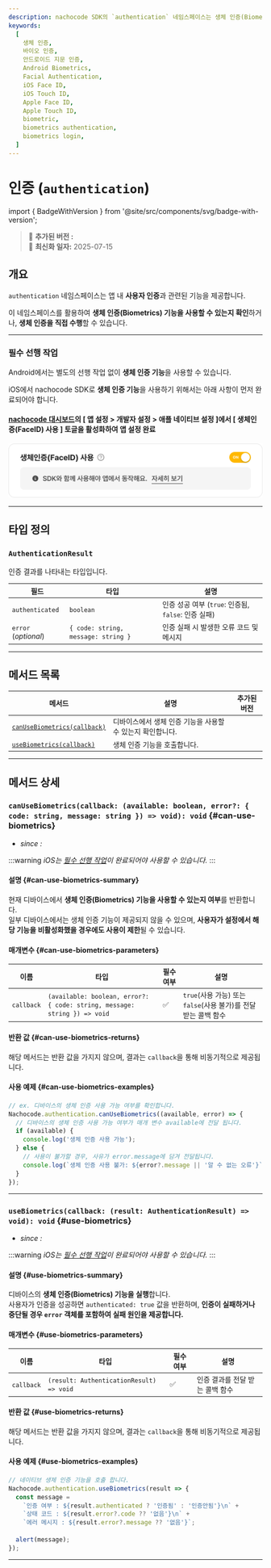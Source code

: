 ```yaml
---
description: nachocode SDK의 `authentication` 네임스페이스는 생체 인증(Biometrics)을 지원하여 앱 내에서 사용자 인증을 안전하고 간편하게 처리할 수 있도록 합니다.
keywords:
  [
    생체 인증,
    바이오 인증,
    안드로이드 지문 인증,
    Android Biometrics,
    Facial Authentication,
    iOS Face ID,
    iOS Touch ID,
    Apple Face ID,
    Apple Touch ID,
    biometric,
    biometrics authentication,
    biometrics login,
  ]
---
```


# 인증 (`authentication`)

import { BadgeWithVersion } from '@site/src/components/svg/badge-with-version';

> 🚀 **추가된 버전 :** <BadgeWithVersion type="SDK" version="v1.3.0" link="/docs/releases/v1/sdk/release-v-1-3-0" /> <BadgeWithVersion type="Android" version="v1.3.0" link="/docs/releases/v1/app-source/android/release-v-1-3-0" /> <BadgeWithVersion type="iOS" version="v1.3.0" link="/docs/releases/v1/app-source/ios/release-v-1-3-0" />  
> 🔔 **최신화 일자:** 2025-07-15

## **개요**

`authentication` 네임스페이스는 앱 내 **사용자 인증**과 관련된 기능을 제공합니다.

이 네임스페이스를 활용하여 **생체 인증(Biometrics) 기능을 사용할 수 있는지 확인**하거나, **생체 인증을 직접 수행**할 수 있습니다.

---

### **필수 선행 작업**

Android에서는 별도의 선행 작업 없이 **생체 인증 기능**을 사용할 수 있습니다.

iOS에서 nachocode SDK로 **생체 인증 기능**을 사용하기 위해서는 아래 사항이 먼저 완료되어야 합니다.

#### [nachocode 대시보드](https://nachocode.io/?utm_source=docs&utm_medium=documentation&utm_campaign=devguide)의 [ 앱 설정 > 개발자 설정 > 애플 네이티브 설정 ]에서 [ 생체인증(FaceID) 사용 ] 토글을 활성화하여 앱 설정 완료

![nachocode_developer_apple_biometrics](../../../static/img/docs/authentication/nachocode_developer_apple_biometrics.png)

---

## **타입 정의**

### **`AuthenticationResult`**

인증 결과를 나타내는 타입입니다.

| 필드                 | 타입                                | 설명                                                |
| -------------------- | ----------------------------------- | --------------------------------------------------- |
| `authenticated`      | `boolean`                           | 인증 성공 여부 (`true`: 인증됨, `false`: 인증 실패) |
| `error` (_optional_) | `{ code: string, message: string }` | 인증 실패 시 발생한 오류 코드 및 메시지             |

---

## **메서드 목록**

| 메서드                                              | 설명                                                       | 추가된 버전                                                                                   |
| --------------------------------------------------- | ---------------------------------------------------------- | --------------------------------------------------------------------------------------------- |
| [`canUseBiometrics(callback)`](#can-use-biometrics) | 디바이스에서 생체 인증 기능을 사용할 수 있는지 확인합니다. | <BadgeWithVersion type="SDK" version="v1.3.0" link="/docs/releases/v1/sdk/release-v-1-3-0" /> |
| [`useBiometrics(callback)`](#use-biometrics)        | 생체 인증 기능을 호출합니다.                               | <BadgeWithVersion type="SDK" version="v1.3.0" link="/docs/releases/v1/sdk/release-v-1-3-0" /> |

---

## **메서드 상세**

### **`canUseBiometrics(callback: (available: boolean, error?: { code: string, message: string }) => void): void`** {#can-use-biometrics}

- _since :_ <BadgeWithVersion type="SDK" version="v1.3.0" link="/docs/releases/v1/sdk/release-v-1-3-0" />

:::warning
_iOS는 [필수 선행 작업](#필수-선행-작업)이 완료되어야 사용할 수 있습니다._
:::

#### 설명 {#can-use-biometrics-summary}

현재 디바이스에서 **생체 인증(Biometrics) 기능을 사용할 수 있는지 여부**를 반환합니다.  
일부 디바이스에서는 생체 인증 기능이 제공되지 않을 수 있으며, **사용자가 설정에서 해당 기능을 비활성화했을 경우에도 사용이 제한**될 수 있습니다.

#### 매개변수 {#can-use-biometrics-parameters}

| 이름       | 타입                                                                      | 필수 여부 | 설명                                                            |
| ---------- | ------------------------------------------------------------------------- | --------- | --------------------------------------------------------------- |
| `callback` | `(available: boolean, error?: { code: string, message: string }) => void` | ✅        | `true`(사용 가능) 또는 `false`(사용 불가)를 전달 받는 콜백 함수 |

#### 반환 값 {#can-use-biometrics-returns}

해당 메서드는 반환 값을 가지지 않으며, 결과는 `callback`을 통해 비동기적으로 제공됩니다.

#### 사용 예제 {#can-use-biometrics-examples}

```javascript
// ex. 디바이스의 생체 인증 사용 가능 여부를 확인합니다.
Nachocode.authentication.canUseBiometrics((available, error) => {
  // 디바이스의 생체 인증 사용 가능 여부가 매개 변수 available에 전달 됩니다.
  if (available) {
    console.log('생체 인증 사용 가능');
  } else {
    // 사용이 불가할 경우, 사유가 error.message에 담겨 전달됩니다.
    console.log(`생체 인증 사용 불가: ${error?.message || '알 수 없는 오류'}`);
  }
});
```

---

### **`useBiometrics(callback: (result: AuthenticationResult) => void): void`** {#use-biometrics}

- _since :_ <BadgeWithVersion type="SDK" version="v1.3.0" link="/docs/releases/v1/sdk/release-v-1-3-0" />

:::warning
_iOS는 [필수 선행 작업](#필수-선행-작업)이 완료되어야 사용할 수 있습니다._
:::

#### 설명 {#use-biometrics-summary}

디바이스의 **생체 인증(Biometrics) 기능을 실행**합니다.  
사용자가 인증을 성공하면 `authenticated: true` 값을 반환하며, **인증이 실패하거나 중단될 경우 `error` 객체를 포함하여 실패 원인을 제공합니다.**

#### 매개변수 {#use-biometrics-parameters}

| 이름       | 타입                                     | 필수 여부 | 설명                            |
| ---------- | ---------------------------------------- | --------- | ------------------------------- |
| `callback` | `(result: AuthenticationResult) => void` | ✅        | 인증 결과를 전달 받는 콜백 함수 |

#### 반환 값 {#use-biometrics-returns}

해당 메서드는 반환 값을 가지지 않으며, 결과는 `callback`을 통해 비동기적으로 제공됩니다.

#### 사용 예제 {#use-biometrics-examples}

```javascript
// 네이티브 생체 인증 기능을 호출 합니다.
Nachocode.authentication.useBiometrics(result => {
  const message =
    `인증 여부 : ${result.authenticated ? '인증됨' : '인증안됨'}\n` +
    `상태 코드 : ${result.error?.code ?? '없음'}\n` +
    `에러 메시지 : ${result.error?.message ?? '없음'}`;

  alert(message);
});
```

---
